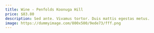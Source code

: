 ```yaml
---
title: Wine - Penfolds Koonuga Hill
price: $83.80
description: Sed ante. Vivamus tortor. Duis mattis egestas metus.
image: https://dummyimage.com/800x500/9ede73/fff.png
---
```

